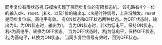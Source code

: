 同步复位有限状态机
该模块实现了带同步复位的有限状态机。
该电路有4个一位的输入clk、reset、j和k，以及1位的输出q。clk是时钟信号，上升沿触发。reset是同步复位端，高电平有效。
有ON状态和OFF状态两种状态。为OFF状态时，输出为0。为ON状态时，输出为1。
当为ON状态时，若k为低电平，保持ON状态，若k为高电平，转换为OFF状态。
当为OFF状态时，若j为低电平，保持OFF状态，若j为高电平，转换为ON状态。
当同步复位信号有效时，回到OFF状态。
